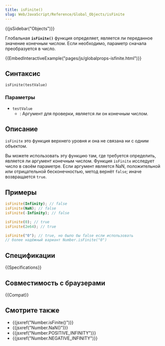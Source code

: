 ```yaml
---
title: isFinite()
slug: Web/JavaScript/Reference/Global_Objects/isFinite
---
```


{{jsSidebar("Objects")}}

Глобальная **`isFinite()`** функция определяет, является ли переданное значение конечным числом. Если необходимо, параметр сначала преобразуется в число.

{{EmbedInteractiveExample("pages/js/globalprops-isfinite.html")}}

## Синтаксис

```
isFinite(testValue)
```

### Параметры

- `testValue`
  - : Аргумент для проверки, является ли он конечным числом.

## Описание

`isFinite` это функция верхнего уровня и она не связана ни с одним объектом.

Вы можете использовать эту функцию там, где требуется определить, является ли аргумент конечным числом. Функция `isFinite` исследует число в своём параметре. Если аргумент является NaN, положительной или отрицательной бесконечностью, метод вернёт `false`; иначе возвращается `true`.

## Примеры

```js
isFinite(Infinity); // false
isFinite(NaN); // false
isFinite(-Infinity); // false

isFinite(0); // true
isFinite(2e64); // true

isFinite("0"); // true, но было бы false если использовать
// более надёжный вариант Number.isFinite("0")
```

## Спецификации

{{Specifications}}

## Совместимость с браузерами

{{Compat}}

## Смотрите также

- {{jsxref("Number.isFinite()")}}
- {{jsxref("Number.NaN()")}}
- {{jsxref("Number.POSITIVE_INFINITY")}}
- {{jsxref("Number.NEGATIVE_INFINITY")}}

